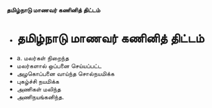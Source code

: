 **தமிழ்நாடு மாணவர் கணினித் திட்டம்**
- # தமிழ்நாடு மாணவர் கணினித் திட்டம்
- a. மலர்கள் நிறைந்த
- மலர்களால் ஒப்பனை செய்யப்பட்ட
- அழகொப்பனை வாய்ந்த சொல்நயமிக்க
- புகழ்ச்சி நயமிக்க
- அணிகள் மலிந்த
- அணிநயங்கனிந்த.

